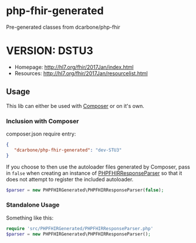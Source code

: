 # php-fhir-generated
Pre-generated classes from dcarbone/php-fhir

# VERSION: DSTU3

- Homepage: http://hl7.org/fhir/2017Jan/index.html
- Resources: http://hl7.org/fhir/2017Jan/resourcelist.html

## Usage

This lib can either be used with [Composer](https://getcomposer.org) or on it's own.


### Inclusion with Composer

composer.json require entry:

```json
{
   "dcarbone/php-fhir-generated": "dev-STU3"
}
```

If you choose to then use the autoloader files generated by Composer, pass in `false` when creating an instance of
[PHPFHIRResponseParser](./src/PHPFHIRGenerated/PHPFHIRResponseParser.php) so that it does not attempt to register
the included autoloader.

```php
$parser = new PHPFHIRGenerated\PHPFHIRResponseParser(false);
```

### Standalone Usage

Something like this:

```php
require 'src/PHPFHIRGenerated/PHPFHIRResponseParser.php'
$parser = new PHPFHIRGenerated\PHPFHIRResponseParser();
```
